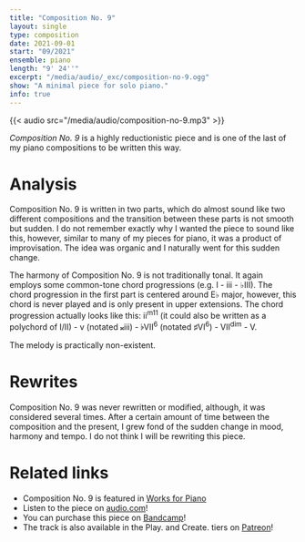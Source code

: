 ```yaml
---
title: "Composition No. 9"
layout: single
type: composition
date: 2021-09-01
start: "09/2021"
ensemble: piano
length: "9' 24''"
excerpt: "/media/audio/_exc/composition-no-9.ogg"
show: "A minimal piece for solo piano."
info: true
---
```


{{< audio src="/media/audio/composition-no-9.mp3" >}}

*Composition No. 9* is a highly reductionistic piece and is one of the last of my piano compositions to be written this way. 

# Analysis

Composition No. 9 is written in two parts, which do almost sound like two different compositions and the transition between these parts is not smooth but sudden. I do not remember exactly why I wanted the piece to sound like this, however, similar to many of my pieces for piano, it was a product of improvisation. The idea was organic and I naturally went for this sudden change.

The harmony of Composition No. 9 is not traditionally tonal. It 
again employs some common-tone chord progressions (e.g. I - iii - &#9837;III). The chord progression in the first part is centered around E&#9837; major, however, this chord is never played and is only present in upper extensions. The chord progression actually looks like this: ii<sup>m11</sup> (it could also be written as a polychord of I/II) - v (notated &#x1D12A;iii) - &#9837;VII<sup>6</sup> (notated &#9839;VI<sup>6</sup>) - VII<sup>dim</sup> - V.

The melody is practically non-existent.

# Rewrites

Composition No. 9 was never rewritten or modified, although, it was considered several times. After a certain amount of time between the composition and the present, I grew fond of the sudden change in mood, harmony and tempo. I do not think I will be rewriting this piece.

# Related links

- Composition No. 9 is featured in [Works for Piano](/discography/works-for-piano)
- Listen to the piece on [audio.com](https://audio.com/petr-gersl/audio/composition-no-9)!
- You can purchase this piece on [Bandcamp](https://pgersl.bandcamp.com/track/composition-no-9)!
- The track is also available in the Play. and Create. tiers on [Patreon](https://patreon.com/user?u=98919388)!
